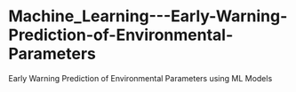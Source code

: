 # Machine_Learning---Early-Warning-Prediction-of-Environmental-Parameters
Early Warning Prediction of Environmental Parameters using ML Models
